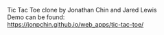 Tic Tac Toe clone by Jonathan Chin and Jared Lewis  
Demo can be found:  
https://jonpchin.github.io/web_apps/tic-tac-toe/

